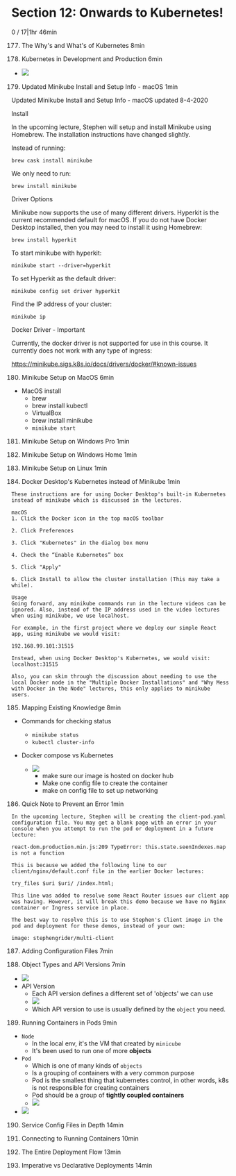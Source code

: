 # Section 12: Onwards to Kubernetes!
0 / 17|1hr 46min

177. The Why's and What's of Kubernetes
8min

178. Kubernetes in Development and Production
6min

- ![](kubectl%20vs%20minikube.png)

179. Updated Minikube Install and Setup Info - macOS
1min

Updated Minikube Install and Setup Info - macOS
updated 8-4-2020

Install

In the upcoming lecture, Stephen will setup and install Minikube using Homebrew. The installation instructions have changed slightly.

Instead of running:

`brew cask install minikube`

We only need to run:

`brew install minikube`

Driver Options

Minikube now supports the use of many different drivers. Hyperkit is the current recommended default for macOS. If you do not have Docker Desktop installed, then you may need to install it using Homebrew:

`brew install hyperkit`

To start minikube with hyperkit:

`minikube start --driver=hyperkit`

To set Hyperkit as the default driver:

`minikube config set driver hyperkit`

Find the IP address of your cluster:

`minikube ip`

Docker Driver - Important

Currently, the docker driver is not supported for use in this course. It currently does not work with any type of ingress:

https://minikube.sigs.k8s.io/docs/drivers/docker/#known-issues

180. Minikube Setup on MacOS
6min

- MacOS install
  - brew
  - brew install kubectl
  - VirtualBox
  - brew install minikube
  - `minikube start`

181. Minikube Setup on Windows Pro
1min

182. Minikube Setup on Windows Home
1min

183. Minikube Setup on Linux
1min

184. Docker Desktop's Kubernetes instead of Minikube
1min
```
These instructions are for using Docker Desktop's built-in Kubernetes instead of minikube which is discussed in the lectures.

macOS
1. Click the Docker icon in the top macOS toolbar

2. Click Preferences

3. Click "Kubernetes" in the dialog box menu

4. Check the “Enable Kubernetes” box

5. Click "Apply"

6. Click Install to allow the cluster installation (This may take a while).

Usage
Going forward, any minikube commands run in the lecture videos can be ignored. Also, instead of the IP address used in the video lectures when using minikube, we use localhost.

For example, in the first project where we deploy our simple React app, using minikube we would visit:

192.168.99.101:31515

Instead, when using Docker Desktop's Kubernetes, we would visit: localhost:31515

Also, you can skim through the discussion about needing to use the local Docker node in the "Multiple Docker Installations" and "Why Mess with Docker in the Node" lectures, this only applies to minikube users.
```


185. Mapping Existing Knowledge
8min

- Commands for checking status
  - `minikube status`
  - `kubectl cluster-info`

- Docker compose vs Kubernetes
  - ![](Docker%20compose%20vs%20Kubernetes.png)
    - make sure our image is hosted on docker hub
    - Make one config file to create the container
    - make on config file to set up networking

186. Quick Note to Prevent an Error
1min
```
In the upcoming lecture, Stephen will be creating the client-pod.yaml configuration file. You may get a blank page with an error in your console when you attempt to run the pod or deployment in a future lecture:

react-dom.production.min.js:209 TypeError: this.state.seenIndexes.map is not a function

This is because we added the following line to our client/nginx/default.conf file in the earlier Docker lectures:

try_files $uri $uri/ /index.html;

This line was added to resolve some React Router issues our client app was having. However, it will break this demo because we have no Nginx container or Ingress service in place.

The best way to resolve this is to use Stephen's Client image in the pod and deployment for these demos, instead of your own:

image: stephengrider/multi-client
```

187. Adding Configuration Files
7min

188. Object Types and API Versions
7min
- ![](Object%20Types%20and%20API%20Versions.png)
- API Version
  - Each API version defines a different set of 'objects' we can use
  - ![](API%20version%20in%20a%20diagram.png)
  - Which API version to use is usually defined by the `object` you need.

189. Running Containers in Pods
9min
- `Node`
  - In the local env, it's the VM that created by `minicube`
  - It's been used to run one of more **objects**
- `Pod`
  - Which is one of many kinds of `objects`
  - Is a grouping of containers with a very common purpose
  - Pod is the smallest thing that kubernetes control, in other words, k8s is not responsible for creating containers
  - Pod should be a group of **tightly coupled containers**
  - ![](Potential%20usage%20of%20Pod.png)
- ![](Node%20Pod%20and%20container.png)

190. Service Config Files in Depth
14min

191. Connecting to Running Containers
10min

192. The Entire Deployment Flow
13min

193. Imperative vs Declarative Deployments
14min